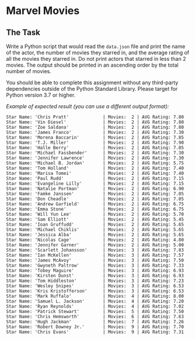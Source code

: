 # Marvel Movies

## The Task

Write a Python script that would read the `data.json` file and print the name of the actor, the number of movies they starred in, and the average rating of all the movies they starred in. Do not print actors that starred in less than 2 movies. The output should be printed in an ascending order by the total number of movies.

You should be able to complete this assignment without any third-party dependencies outside of the Python Standard Library. Please target for Python version 3.7 or higher.

_Example of expected result (you can use a different output format):_

```
Star Name: 'Chris Pratt'             | Movies:  2 | AVG Rating: 7.80
Star Name: 'Vin Diesel'              | Movies:  2 | AVG Rating: 7.80
Star Name: 'Zoe Saldana'             | Movies:  2 | AVG Rating: 7.80
Star Name: 'James Franco'            | Movies:  2 | AVG Rating: 7.30
Star Name: 'Morena Baccarin'         | Movies:  2 | AVG Rating: 7.85
Star Name: 'T.J. Miller'             | Movies:  2 | AVG Rating: 7.90
Star Name: 'Halle Berry'             | Movies:  2 | AVG Rating: 7.05
Star Name: 'Michael Fassbender'      | Movies:  2 | AVG Rating: 7.30
Star Name: 'Jennifer Lawrence'       | Movies:  2 | AVG Rating: 7.30
Star Name: 'Michael B. Jordan'       | Movies:  2 | AVG Rating: 5.75
Star Name: 'Tom Holland'             | Movies:  2 | AVG Rating: 7.40
Star Name: 'Marisa Tomei'            | Movies:  2 | AVG Rating: 7.40
Star Name: 'Paul Rudd'               | Movies:  2 | AVG Rating: 7.15
Star Name: 'Evangeline Lilly'        | Movies:  2 | AVG Rating: 7.15
Star Name: 'Natalie Portman'         | Movies:  2 | AVG Rating: 6.90
Star Name: 'Famke Janssen'           | Movies:  2 | AVG Rating: 7.05
Star Name: 'Don Cheadle'             | Movies:  2 | AVG Rating: 7.05
Star Name: 'Andrew Garfield'         | Movies:  2 | AVG Rating: 6.75
Star Name: 'Emma Stone'              | Movies:  2 | AVG Rating: 6.75
Star Name: 'Will Yun Lee'            | Movies:  2 | AVG Rating: 5.70
Star Name: 'Sam Elliott'             | Movies:  2 | AVG Rating: 5.45
Star Name: 'Ioan Gruffudd'           | Movies:  2 | AVG Rating: 5.65
Star Name: 'Michael Chiklis'         | Movies:  2 | AVG Rating: 5.65
Star Name: 'Jessica Alba'            | Movies:  2 | AVG Rating: 5.65
Star Name: 'Nicolas Cage'            | Movies:  2 | AVG Rating: 4.80
Star Name: 'Jennifer Garner'         | Movies:  2 | AVG Rating: 5.00
Star Name: 'Scarlett Johansson'      | Movies:  3 | AVG Rating: 7.83
Star Name: 'Ian McKellen'            | Movies:  3 | AVG Rating: 7.57
Star Name: 'James McAvoy'            | Movies:  3 | AVG Rating: 7.50
Star Name: 'Gwyneth Paltrow'         | Movies:  3 | AVG Rating: 7.33
Star Name: 'Tobey Maguire'           | Movies:  3 | AVG Rating: 6.93
Star Name: 'Kirsten Dunst'           | Movies:  3 | AVG Rating: 6.93
Star Name: 'Tom Hiddleston'          | Movies:  3 | AVG Rating: 7.23
Star Name: 'Wesley Snipes'           | Movies:  3 | AVG Rating: 6.53
Star Name: 'Kris Kristofferson'      | Movies:  3 | AVG Rating: 6.53
Star Name: 'Mark Ruffalo'            | Movies:  4 | AVG Rating: 8.00
Star Name: 'Samuel L. Jackson'       | Movies:  4 | AVG Rating: 7.20
Star Name: 'Ryan Reynolds'           | Movies:  4 | AVG Rating: 7.02
Star Name: 'Patrick Stewart'         | Movies:  5 | AVG Rating: 7.50
Star Name: 'Chris Hemsworth'         | Movies:  6 | AVG Rating: 7.63
Star Name: 'Hugh Jackman'            | Movies:  7 | AVG Rating: 7.26
Star Name: 'Robert Downey Jr.'       | Movies:  9 | AVG Rating: 7.70
Star Name: 'Chris Evans'             | Movies:  9 | AVG Rating: 7.31
```